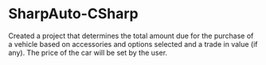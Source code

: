 # SharpAuto-CSharp
Created a project that determines the total amount due for the purchase of a vehicle based on accessories and options selected and a trade in value (if any). The price of the car will be set by the user.
